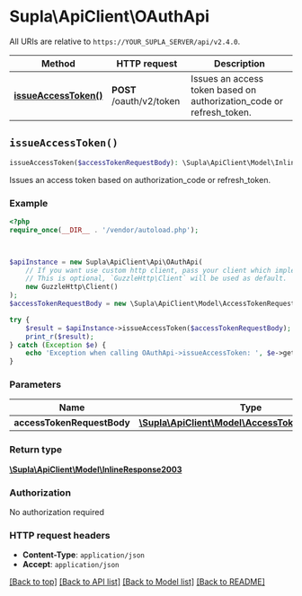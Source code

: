 # Supla\ApiClient\OAuthApi

All URIs are relative to `https://YOUR_SUPLA_SERVER/api/v2.4.0`.

Method | HTTP request | Description
------------- | ------------- | -------------
[**issueAccessToken()**](OAuthApi.md#issueAccessToken) | **POST** /oauth/v2/token | Issues an access token based on authorization_code or refresh_token.


## `issueAccessToken()`

```php
issueAccessToken($accessTokenRequestBody): \Supla\ApiClient\Model\InlineResponse2003
```

Issues an access token based on authorization_code or refresh_token.

### Example

```php
<?php
require_once(__DIR__ . '/vendor/autoload.php');



$apiInstance = new Supla\ApiClient\Api\OAuthApi(
    // If you want use custom http client, pass your client which implements `GuzzleHttp\ClientInterface`.
    // This is optional, `GuzzleHttp\Client` will be used as default.
    new GuzzleHttp\Client()
);
$accessTokenRequestBody = new \Supla\ApiClient\Model\AccessTokenRequestBody(); // \Supla\ApiClient\Model\AccessTokenRequestBody

try {
    $result = $apiInstance->issueAccessToken($accessTokenRequestBody);
    print_r($result);
} catch (Exception $e) {
    echo 'Exception when calling OAuthApi->issueAccessToken: ', $e->getMessage(), PHP_EOL;
}
```

### Parameters

Name | Type | Description  | Notes
------------- | ------------- | ------------- | -------------
 **accessTokenRequestBody** | [**\Supla\ApiClient\Model\AccessTokenRequestBody**](../Model/AccessTokenRequestBody.md)|  |

### Return type

[**\Supla\ApiClient\Model\InlineResponse2003**](../Model/InlineResponse2003.md)

### Authorization

No authorization required

### HTTP request headers

- **Content-Type**: `application/json`
- **Accept**: `application/json`

[[Back to top]](#) [[Back to API list]](../../README.md#endpoints)
[[Back to Model list]](../../README.md#models)
[[Back to README]](../../README.md)

